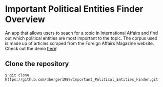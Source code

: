 # Important Political Entities Finder Overview

An app that allows users to seach for a topic in International Affairs and find out which political entities are most important to the topic. The corpus used is made up of articles scraped from the Foreign Affairs Magazine website. Check out the demo  <a href="http://107.23.92.220:5000" target="_blank">here</a>!


## Clone the repository

```$ git clone https://github.com/dberger1989/Important_Political_Entities_Finder.git```
